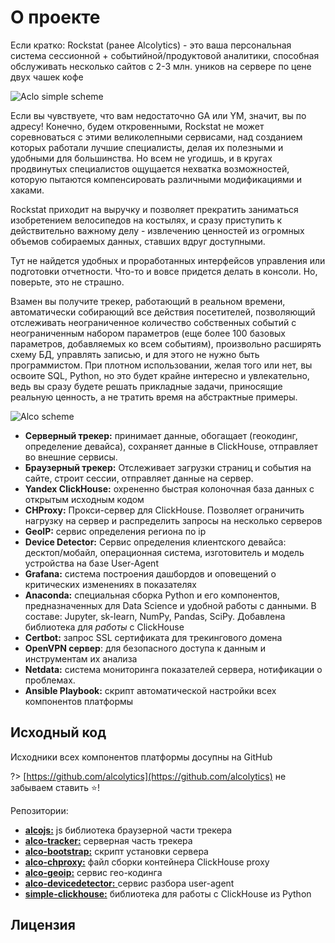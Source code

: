 # О проекте

Если кратко: Rockstat (ранее Alcolytics) - это ваша персональная система сессионной + событийной/продуктовой аналитики, способная обслуживать несколько сайтов с 2-3 млн. уников на сервере по цене двух чашек кофе

![Aclo simple scheme](_media/about/40a1bd8-scheme_1.png)

Если вы чувствуете, что вам недостаточно GA или YM, значит, вы по адресу! Конечно, будем откровенными, Rockstat не может соревноваться с этими великолепными сервисами, над созданием которых работали лучшие специалисты, делая их полезными и удобными для большинства. Но всем не угодишь, и в кругах продвинутых специалистов ощущается нехватка возможностей, которую пытаются компенсировать различными модификациями и хаками.

Rockstat приходит на выручку и позволяет прекратить заниматься изобретением велосипедов на костылях, и сразу приступить к действительно важному делу - извлечению ценностей из огромных объемов собираемых данных, ставших вдруг доступными.

Тут не найдется удобных и проработанных интерфейсов управления или подготовки отчетности. Что-то и вовсе придется делать в консоли. Но, поверьте, это не страшно.

Взамен вы получите трекер, работающий в реальном времени, автоматически собирающий все действия посетителей, позволяющий отслеживать неограниченное количество собственных событий с неограниченным набором параметров (еще более 100 базовых параметров, добавляемых ко всем событиям), произвольно расширять схему БД, управлять записью, и для этого не нужно быть программистом. При плотном использовании, желая того или нет, вы освоите SQL, Python, но это будет крайне интересно и увлекательно, ведь вы сразу будете решать прикладные задачи, приносящие реальную ценность, а не тратить время на абстрактные примеры.

![Alco scheme](_media/about/alco_scheme.png)

- **Серверный трекер:** принимает данные, обогащает (геокодинг, определение девайса), сохраняет данные в ClickHouse, отправляет во внешние сервисы.
- **Браузерный трекер:** Отслеживает загрузки страниц и события на сайте, строит сессии, отправляет данные на сервер.
- **Yandex ClickHouse:** охрененно быстрая колоночная база данных с открытым исходным кодом
- **CHProxy:** Прокси-сервер для ClickHouse. Позволяет ограничить нагрузку на сервер и распределить запросы на несколько серверов
- **GeoIP:** cервис определения региона по ip
- **Device Detector:** Сервис определения клиентского девайса: десктоп/мобайл, операционная система, изготовитель и модель устройства на базе User-Agent
- **Grafana:** система построения дашбордов и оповещений о критических изменениях в показателях
- **Anaconda:** специальная сборка Python и его компонентов, предназначенных для Data Science и удобной работы с данными. В составе: Jupyter, sk-learn, NumPy, Pandas, SciPy. Добавлена библиотека для *работы* с ClickHouse
- **Certbot:** запрос SSL сертификата для трекингового домена
- **OpenVPN сервер**: для безопасного доступа к данным и инструментам их анализа
- **Netdata:** система мониторинга показателей сервера, нотификации о проблемах.
- **Ansible Playbook:** скрипт автоматической настройки всех компонентов платформы

## Исходный код

Исходники всех компонентов платформы досупны на GitHub

?> [https://github.com/alcolytics](https://github.com/alcolytics)  не забываем ставить ⭐!

Репозитории:
  * [**alcojs:**](https://github.com/alcolytics/alcojs) js библиотека браузерной части трекера
  * [**alco-tracker:**](https://github.com/alcolytics/alco-tracker) серверная часть трекера
  * [**alco-bootstrap:**](https://github.com/alcolytics/alco-bootstrap) скрипт установки сервера
  * [**alco-chproxy:**](https://github.com/alcolytics/alco-chproxy) файл сборки контейнера ClickHouse proxy
  * [**alco-geoip:**](https://github.com/alcolytics/alco-geoip) сервис гео-кодинга
  * [**alco-devicedetector:** ](https://github.com/alcolytics/alco-devicedetector) сервис разбора user-agent
  * [**simple-clickhouse:**](https://github.com/alcolytics/simple-clickhouse)  библиотека для работы с ClickHouse из Python

## Лицензия

```

